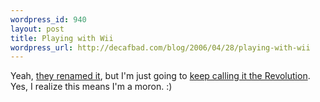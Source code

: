 ```yaml
--- 
wordpress_id: 940
layout: post
title: Playing with Wii
wordpress_url: http://decafbad.com/blog/2006/04/28/playing-with-wii
---
```

 <p>Yeah, <a href="http://www.penny-arcade.com/2006/04/28/#21742">they renamed it</a>, but I'm just going to <a href="http://digg.com/gaming/All_About_Wii_-_1up.com#c1573951">keep calling it the Revolution</a>.  Yes, I realize this means I'm a moron.  :)</p>
